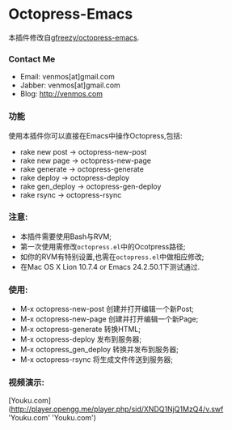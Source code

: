 # Octopress-Emacs

本插件修改自[gfreezy/octopress-emacs](https://github.com/gfreezy/octopress-emacs "gfreezy/octopress-emacs").

### Contact Me
* Email: venmos[at]gmail.com
* Jabber: venmos[at]gmail.com
* Blog: http://venmos.com

### 功能

使用本插件你可以直接在Emacs中操作Octopress,包括:

* rake new post -> octopress-new-post
* rake new page -> octopress-new-page
* rake generate -> octopress-generate
* rake deploy -> octopress-deploy
* rake gen_deploy -> octopress-gen-deploy
* rake rsync -> octopress-rsync

### 注意:

* 本插件需要使用Bash与RVM;
* 第一次使用需修改`octopress.el`中的Ocotpress路径;
* 如你的RVM有特别设置,也需在`octopress.el`中做相应修改;
* 在Mac OS X Lion 10.7.4 or Emacs 24.2.50.1下测试通过.

### 使用:

* M-x octopress-new-post     创建并打开编辑一个新Post;
* M-x octopress-new-page     创建并打开编辑一个新Page;
* M-x octopress-generate     转换HTML;
* M-x octopress-deploy       发布到服务器;
* M-x octopress_gen_deploy   转换并发布到服务器;
* M-x octopress-rsync        将生成文件传送到服务器;

### 视频演示:
[Youku.com](http://player.opengg.me/player.php/sid/XNDQ1NjQ1MzQ4/v.swf 'Youku.com' 'Youku.com')
